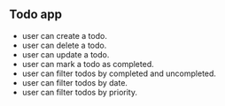 ## Todo app

- user can create a todo.
- user can delete a todo.
- user can update a todo.
- user can mark a todo as completed.
- user can filter todos by completed and uncompleted.
- user can filter todos by date.
- user can filter todos by priority.